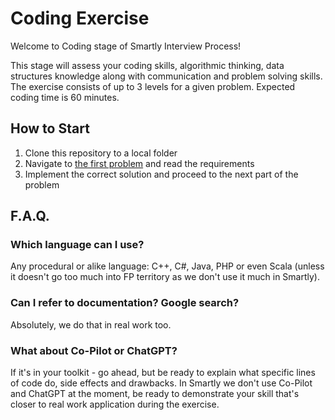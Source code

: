 # Coding Exercise

Welcome to Coding stage of Smartly Interview Process!

This stage will assess your coding skills, algorithmic thinking, data structures knowledge along with communication and problem solving skills. The exercise consists of up to 3 levels for a given problem. Expected coding time is 60 minutes.

## How to Start

1. Clone this repository to a local folder
2. Navigate to [the first problem](problem-movement/README.md) and read the requirements
3. Implement the correct solution and proceed to the next part of the problem

## F.A.Q.

### Which language can I use?

Any procedural or alike language: C++, C#, Java, PHP or even Scala (unless it doesn't go too much into FP territory as we don't use it much in Smartly).

### Can I refer to documentation? Google search?

Absolutely, we do that in real work too.

### What about Co-Pilot or ChatGPT?

If it's in your toolkit - go ahead, but be ready to explain what specific lines of code do, side effects and drawbacks. In Smartly we don't use Co-Pilot and ChatGPT at the moment, be ready to demonstrate your skill that's closer to real work application during the exercise.

